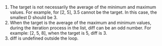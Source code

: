 1. The target is not necessarily the average of the minimum and maximum values. For example, for [2, 5], 3.5 cannot be the target. In this case, the smallest D should be 3.
2. When the target is the average of the maximum and minimum values, during the iteration process in the list, diff can be an odd number. For example: [2, 5, 8], when the target is 5, diff is 3.
3. diff is undefined outside the loop.